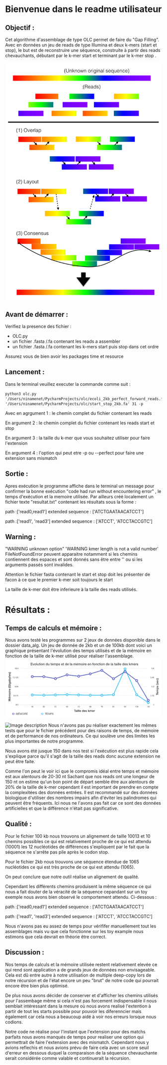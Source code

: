 # Bienvenue dans le readme utilisateur 

## Objectif :

Cet algorithme d'assemblage de type OLC permet de faire du "Gap Filling".
Avec en données un jeu de reads de type Illumina et deux k-mers (start et stop), le but est de
reconstruire une séquence, construite à partir des reads chevauchants, débutant par le k-mer start
 et terminant par le k-mer stop .
 
 ![Image description](https://github.com/m1-bioinfo-amu-01/Algo-OLC/blob/master/OLC%2COverlap-Layout-consensus.png)

## Avant de démarrer :

Verifiez la presence des fichier :
- OLC.py
- un fichier .fasta /.fa contenant les reads a assembler 
- un fichier .fasta /.fa contenant les k-mers start puis stop dans cet ordre

Assurez vous de bien avoir les packages time et resource

## Lancement :
Dans le terminal veuillez executer la commande comme suit :
```
python3 olc.py '/Users/ninamenet/PycharmProjects/olc/ecoli_2kb_perfect_forward_reads.fasta' '/Users/ninamenet/PycharmProjects/olc/start_stop_2kb.fa' 31 -p
```
Avec en agrgument 1 : le chemin complet du fichier contenant les reads

En argument 2 : le chemin complet du fichier contenant les reads start et stop

En argument 3 : la taille du k-mer que vous souhaitez utiliser pour faire l'extension 

En argument 4 : l'option qui peut etre -p ou --perfect pour faire une extension sans mismatch
 
## Sortie :
Apres exécution le programme affiche dans le terminal un message pour confirmer la bonne exécution "code had run without encountering error" , le temps d'exécution et la memoire utilisée. 
Par ailleurs créé localement un fichier texte "resultat.txt" contenant les résultats sous la forme :

path :['read0,read1']
extended sequence : ['ATCTGAATAACATCCT']

path :['read1', 'read3']
extended sequence : ['ATCCT', 'ATCCTACCGTC']

## Warning :
"WARNING unknown option" 'WARNING kmer length is not a valid number' FileNotFoundError peuvent apparaitre notamment si les chemins contiennent des espaces et sont donnés sans être entre '' ou si les arguments passés sont invalides.

Attention le fichier fasta contenant le start et stop doit les présenter de facon à ce que le premier k-mer soit toujours le start 

La taille de k-mer doit être inferieure à la taille des reads utilisés.

# Résultats :

## Temps de calculs et mémoire :
Nous avons testé les programmes sur 2 jeux de données disponible dans le dossier data_alg.
Un jeu de donnée de 2kb et un de 100kb dont voici un graphique présentant l'évolution des temps utilisés et de la mémoire en fonction de la taille de k-mer utilisé pour réaliser l'assemblage.
![Image description](https://github.com/m1-bioinfo-amu-01/Algo-OLC/blob/master/2kb.png)


![Image description](link-to-image)
Nous n'avons pas pu réaliser exactement les mêmes tests que pour le fichier précédent pour des raisons de temps, de mémoire et de performance de nos ordinateurs. Ce qui soulève une des limites les plus importantes de notre programme.

Nous avons été jusque 150 dans nos test si l'exécution est plus rapide cela s'explique parce qu'il s'agit de la taille des reads donc aucune extension ne peut être faite.

Comme l'on peut le voir ici que le compromis idéal entre temps et mémoire est aux alentours de 20-30 nt 
Sachant que nos reads ont une longeur de 150 nt on estime qu'un bon point de départ semble être aux alentours de 20% de la taille de k-mer cependant il est important de prendre en compte la complexitées des données entrées. Il est recommandé sur des données biologique d'utiliser des nombres impairs afin d'éviter les palindromes qui peuvent être fréquents. Ici nous ne l'avons pas fait car ce sont des données artificielles et que la différence n'était pas significative.

## Qualité :
Pour le fichier 100 kb nous trouvons un alignement de taille 10013 et 10 chemins possibles ce qui est relativement proche de ce qui est attendu (10001) les 12 nucléotides de différences s'expliquent par le fait que la séquence ne s'arrête pas pile après le codon stop.

Pour le fichier 2kb nous trouvons une séquence étendue de 1065 nucléotides ce qui est très proche de ce qui est attendu (1065).

On peut conclure que notre outil réalise un alignement de qualité.

Cependant les différents chemins produisent la même séquence ce qui nous a fait douter de la véracité de la séquence cepandant sur un toy exemple nous avons bien observé le comportement attendu. Ci-dessous :

path :['read0,read1']
extended sequence : ['ATCTGAATAACATCCT']

path :['read1', 'read3']
extended sequence : ['ATCCT', 'ATCCTACCGTC']

Nous n'avons pas eu assez de temps pour vérififer manuellement tout les assemblages mais vu que cela fonctionne sur les toy example nous estimons que cela devrait en théorie être correct.

## Discussion :

Nos temps de calculs et la mémoire utilisée restent relativement elevée ce qui rend sont application a de grands jeux de données non envisageable.
Cela est dû entre autre à notre utilisation de multiple deep-copy lors de notre récursion et de l'état encore un peu "brut" de notre code qui pourrait encore être bien plus optimisé.

De plus nous avons décider de conserver et d'afficher les chemins utilisés pour l'assembage même si cela n'est pas forcement indispensable il nous semblait intéressant dans la mesure où nous avons realisé l'extention à partir de tout les starts possible pour pouvoir les diferenncier mais également car cela nous a beaucoup aidé à voir nos erreurs lorsque nous codions. 

Notre code ne réalise pour l'instant que l'extension pour des matchs parfaits nous avons manqués de temps pour realiser une option qui permettrait de faire l'extension avec des mismatch. Cependant nous y avions reflechis et nous avions prévu de faire cela avec un score seuil d'erreur en dessous duquel la comparaison de la séquence chevauchante serait considérée comme valable et continuerait la récursion.

